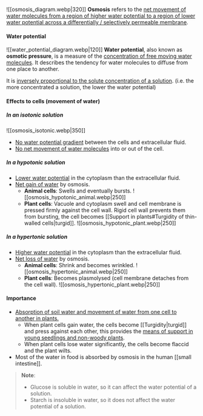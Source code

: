 ![[osmosis_diagram.webp|320]]
**Osmosis** refers to the <u>net movement of water molecules from a region of higher water potential to a region of lower water potential across a differentially / selectively permeable membrane</u>.

#### Water potential
![[water_potential_diagram.webp|120]]
**Water potential**, also known as **osmotic pressure**, is a measure of the <u>concentration of free moving water molecules</u>. It describes the tendency for water molecules to diffuse from one place to another.

It is <u>inversely proportional to the solute concentration of a solution</u>. (i.e. the more concentrated a solution, the lower the water potential)

#### Effects to cells (movement of water)
##### In an isotonic solution
![[osmosis_isotonic.webp|350]]
- <u>No water potential gradient</u> between the cells and extracellular fluid.
- <u>No net movement of water molecules</u> into or out of the cell.

##### In a hypotonic solution
- <u>Lower water potential</u> in the cytoplasm than the extracellular fluid.
- <u>Net gain of water</u> by osmosis.
	- **Animal cells**: Swells and eventually bursts.
	  ![[osmosis_hypotonic_animal.webp|250]]
	- **Plant cells**: Vacuole and cytoplasm swell and cell membrane is pressed firmly against the cell wall. Rigid cell wall prevents them from bursting, the cell becomes [[Support in plants#Turgidity of thin-walled cells|turgid]].
	  ![[osmosis_hypotonic_plant.webp|250]]

##### In a hypertonic solution
- <u>Higher water potential</u> in the cytoplasm than the extracellular fluid.
- <u>Net loss of water</u> by osmosis.
	- **Animal cells**: Shrink and becomes wrinkled.
	  ![[osmosis_hypertonic_animal.webp|250]]
	- **Plant cells**: Becomes plasmolysed (cell membrane detaches from the cell wall).
	  ![[osmosis_hypertonic_plant.webp|250]]

#### Importance
- <u>Absorption of soil water and movement of water from one cell to another in plants.</u>
	- When plant cells gain water, the cells become [[Turgidity|turgid]] and press against each other, this provides the <u>means of support in young seedlings and non-woody plants</u>.
	- When plant cells lose water significantly, the cells become flaccid and the plant wilts.
- Most of the water in food is absorbed by osmosis in the human [[small intestine]].

> **Note**:
> - Glucose is soluble in water, so it can affect the water potential of a solution.
> - Starch is insoluble in water, so it does not affect the water potential of a solution.

